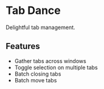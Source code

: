 # Tab Dance

Delightful tab management.

## Features

- Gather tabs across windows
- Toggle selection on multiple tabs
- Batch closing tabs
- Batch move tabs
